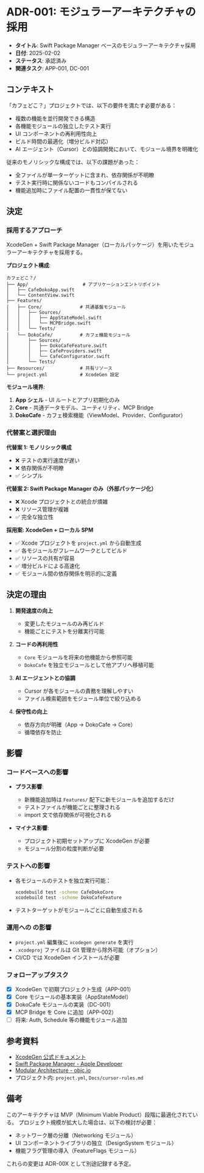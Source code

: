# ADR-001: モジュラーアーキテクチャの採用

- **タイトル**: Swift Package Manager ベースのモジュラーアーキテクチャ採用
- **日付**: 2025-02-02
- **ステータス**: 承認済み
- **関連タスク**: APP-001, DC-001

## コンテキスト

「カフェどこ？」プロジェクトでは、以下の要件を満たす必要がある：

- 複数の機能を並行開発できる構造
- 各機能モジュールの独立したテスト実行
- UI コンポーネントの再利用性向上
- ビルド時間の最適化（増分ビルド対応）
- AI エージェント（Cursor）との協調開発において、モジュール境界を明確化

従来のモノリシックな構成では、以下の課題があった：

- 全ファイルが単一ターゲットに含まれ、依存関係が不明瞭
- テスト実行時に関係ないコードもコンパイルされる
- 機能追加時にファイル配置の一貫性が保てない

## 決定

### 採用するアプローチ

XcodeGen + Swift Package Manager（ローカルパッケージ）を用いたモジュラーアーキテクチャを採用する。

**プロジェクト構成**:

```
カフェどこ？/
├── App/                    # アプリケーションエントリポイント
│   ├── CafeDokoApp.swift
│   └── ContentView.swift
├── Features/
│   ├── Core/              # 共通基盤モジュール
│   │   ├── Sources/
│   │   │   ├── AppStateModel.swift
│   │   │   └── MCPBridge.swift
│   │   └── Tests/
│   └── DokoCafe/          # カフェ機能モジュール
│       ├── Sources/
│       │   ├── DokoCafeFeature.swift
│       │   ├── CafeProviders.swift
│       │   └── CafeConfigurator.swift
│       └── Tests/
├── Resources/             # 共有リソース
└── project.yml            # XcodeGen 設定
```

**モジュール境界**:

1. **App シェル** - UI ルートとアプリ初期化のみ
2. **Core** - 共通データモデル、ユーティリティ、MCP Bridge
3. **DokoCafe** - カフェ検索機能（ViewModel、Provider、Configurator）

### 代替案と選択理由

**代替案 1: モノリシック構成**
- ❌ テストの実行速度が遅い
- ❌ 依存関係が不明瞭
- ✅ シンプル

**代替案 2: Swift Package Manager のみ（外部パッケージ化）**
- ❌ Xcode プロジェクトとの統合が煩雑
- ❌ リソース管理が複雑
- ✅ 完全な独立性

**採用案: XcodeGen + ローカル SPM**
- ✅ Xcode プロジェクトを `project.yml` から自動生成
- ✅ 各モジュールがフレームワークとしてビルド
- ✅ リソースの共有が容易
- ✅ 増分ビルドによる高速化
- ✅ モジュール間の依存関係を明示的に定義

## 決定の理由

1. **開発速度の向上**
   - 変更したモジュールのみ再ビルド
   - 機能ごとにテストを分離実行可能

2. **コードの再利用性**
   - `Core` モジュールを将来の他機能から参照可能
   - `DokoCafe` を独立モジュールとして他アプリへ移植可能

3. **AI エージェントとの協調**
   - Cursor が各モジュールの責務を理解しやすい
   - ファイル検索範囲をモジュール単位で絞り込める

4. **保守性の向上**
   - 依存方向が明確（App → DokoCafe → Core）
   - 循環依存を防止

## 影響

### コードベースへの影響

- **プラス影響**:
  - 新機能追加時は `Features/` 配下に新モジュールを追加するだけ
  - テストファイルが機能ごとに整理される
  - import 文で依存関係が可視化される

- **マイナス影響**:
  - プロジェクト初期セットアップに XcodeGen が必要
  - モジュール分割の粒度判断が必要

### テストへの影響

- 各モジュールのテストを独立実行可能：
  ```bash
  xcodebuild test -scheme CafeDokoCore
  xcodebuild test -scheme DokoCafeFeature
  ```
- テストターゲットがモジュールごとに自動生成される

### 運用への の影響

- `project.yml` 編集後に `xcodegen generate` を実行
- `.xcodeproj` ファイルは Git 管理から除外可能（オプション）
- CI/CD では XcodeGen インストールが必要

### フォローアップタスク

- [x] XcodeGen で初期プロジェクト生成（APP-001）
- [x] Core モジュールの基本実装（AppStateModel）
- [x] DokoCafe モジュールの実装（DC-001）
- [x] MCP Bridge を Core に追加（APP-002）
- [ ] 将来: Auth, Schedule 等の機能モジュール追加

## 参考資料

- [XcodeGen 公式ドキュメント](https://github.com/yonaskolb/XcodeGen)
- [Swift Package Manager - Apple Developer](https://developer.apple.com/documentation/swift-packages)
- [Modular Architecture - objc.io](https://www.objc.io/issues/22-scale/modular-architecture/)
- プロジェクト内: `project.yml`, `Docs/cursor-rules.md`

## 備考

このアーキテクチャは MVP（Minimum Viable Product）段階に最適化されている。
プロジェクト規模が拡大した場合は、以下の検討が必要：

- ネットワーク層の分離（Networking モジュール）
- UI コンポーネントライブラリの独立（DesignSystem モジュール）
- 機能フラグ管理の導入（FeatureFlags モジュール）

これらの変更は ADR-00X として別途記録する予定。

